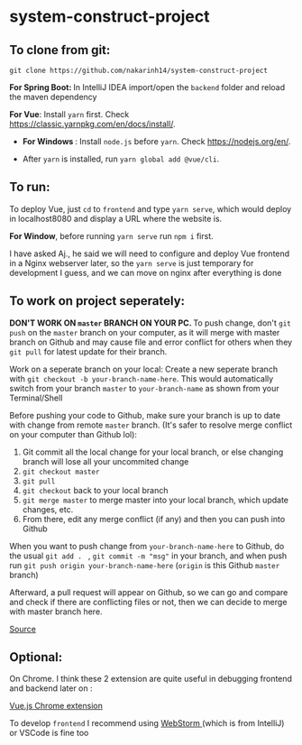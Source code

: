 # system-construct-project
## To clone from git:
```
git clone https://github.com/nakarinh14/system-construct-project
```

<b> For Spring Boot: </b> In IntelliJ IDEA import/open the ```backend``` folder and reload the maven dependency

<b> For Vue</b>: Install ```yarn``` first. Check   https://classic.yarnpkg.com/en/docs/install/.

* <b> For Windows </b>: Install ```node.js``` before ```yarn```. Check  https://nodejs.org/en/.

* After ```yarn``` is installed, run ```yarn global add @vue/cli```.


## To run:

To deploy Vue, just ```cd``` to ```frontend``` and type ```yarn serve```, which would deploy in localhost8080 and display a URL where the website is.

<b>For Window</b>, before running ```yarn serve``` run ```npm i``` first.


I have asked Aj., he said we will need to configure and deploy Vue frontend in a Nginx webserver later, so the ```yarn serve``` is just temporary for development I guess, and we can move on nginx after everything is done

## To work on project seperately:

<b> DON'T WORK ON ```master``` BRANCH ON YOUR PC. </b> To push change, don't ```git push``` on the ```master``` branch on your computer, as it will merge with master branch on Github and may cause file and error conflict for others when they ```git pull``` for latest update for their branch.

Work on a seperate branch on your local:
Create a new seperate branch with ```git checkout -b your-branch-name-here```. This would automatically switch from your branch ```master``` to ```your-branch-name``` as shown from your Terminal/Shell

Before pushing your code to Github, make sure your branch is up to date with change from remote ```master``` branch. (It's safer to resolve merge conflict on your computer than Github lol):
1. Git commit all the local change for your local branch, or else changing branch will lose all your uncommited change
2. ```git checkout master```
3. ```git pull```
4. ```git checkout``` back to your local branch
5. ```git merge master``` to merge master into your local branch, which update changes, etc.
6. From there, edit any merge conflict (if any) and then you can push into Github

When you want to push change from ```your-branch-name-here``` to Github, do the usual ```git add . ``` , ```git commit -m "msg"``` in your branch, and when push run ```git push origin your-branch-name-here``` (```origin``` is this Github ```master``` branch)

Afterward, a pull request will appear on Github, so we can go and compare and check if there are conflicting files or not, then we can decide to merge with master branch here.

<a href="https://www.youtube.com/watch?v=MnUd31TvBoU">Source</a>


## Optional: 

On Chrome. I think these 2 extension are quite useful in debugging frontend and backend later on :

<a href="https://chrome.google.com/webstore/detail/vuejs-devtools/nhdogjmejiglipccpnnnanhbledajbpd?hl=en">Vue.js Chrome extension</a>


To develop ```frontend``` I recommend using <a href="https://www.jetbrains.com/webstorm/download/#section=mac"> WebStorm </a> (which is from IntelliJ) or VSCode is fine too

